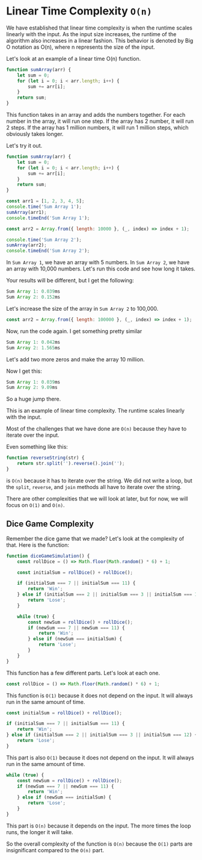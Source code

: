 # Linear Time Complexity `O(n)`

We have established that linear time complexity is when the runtime scales linearly with the input. As the input size increases, the runtime of the algorithm also increases in a linear fashion. This behavior is denoted by Big O notation as O(n), where n represents the size of the input.

Let's look at an example of a linear time O(n) function.

```js
function sumArray(arr) {
    let sum = 0;
    for (let i = 0; i < arr.length; i++) {
        sum += arr[i];
    }
    return sum;
}
```

This function takes in an array and adds the numbers together. For each number in the array, it will run one step. If the array has 2 number, it will run 2 steps. If the array has 1 million numbers, it will run 1 million steps, which obviously takes longer.

Let's try it out.

```js
function sumArray(arr) {
    let sum = 0;
    for (let i = 0; i < arr.length; i++) {
        sum += arr[i];
    }
    return sum;
}

const arr1 = [1, 2, 3, 4, 5];
console.time('Sum Array 1');
sumArray(arr1);
console.timeEnd('Sum Array 1');

const arr2 = Array.from({ length: 10000 }, (_, index) => index + 1);

console.time('Sum Array 2');
sumArray(arr2);
console.timeEnd('Sum Array 2');
```

In `Sum Array 1`, we have an array with 5 numbers. In `Sum Array 2`, we have an array with 10,000 numbers. Let's run this code and see how long it takes.

Your results will be different, but I get the following:

```js
Sum Array 1: 0.039ms
Sum Array 2: 0.152ms
```

Let's increase the size of the array in `Sum Array 2` to 100,000.

```js
const arr2 = Array.from({ length: 100000 }, (_, index) => index + 1);
```

Now, run the code again. I get something pretty similar

```js
Sum Array 1: 0.042ms
Sum Array 2: 1.565ms
```

Let's add two more zeros and make the array 10 million.

Now I get this:

```js
Sum Array 1: 0.039ms
Sum Array 2: 9.09ms
```

So a huge jump there.

This is an example of linear time complexity. The runtime scales linearly with the input.

Most of the challenges that we have done are `O(n)` because they have to iterate over the input.

Even something like this:

```js
function reverseString(str) {
    return str.split('').reverse().join('');
}
```

is `O(n)` because it has to iterate over the string. We did not write a loop, but the `split`, `reverse`, and `join` methods all have to iterate over the string.

There are other complexities that we will look at later, but for now, we will focus on `O(1)` and `O(n)`.

## Dice Game Complexity

Remember the dice game that we made? Let's look at the complexity of that. Here is the function:

```js
function diceGameSimulation() {
    const rollDice = () => Math.floor(Math.random() * 6) + 1;

    const initialSum = rollDice() + rollDice();

    if (initialSum === 7 || initialSum === 11) {
        return 'Win';
    } else if (initialSum === 2 || initialSum === 3 || initialSum === 12) {
        return 'Lose';
    }

    while (true) {
        const newSum = rollDice() + rollDice();
        if (newSum === 7 || newSum === 11) {
            return 'Win';
        } else if (newSum === initialSum) {
            return 'Lose';
        }
    }
}
```

This function has a few different parts. Let's look at each one.

```js
const rollDice = () => Math.floor(Math.random() * 6) + 1;
```

This function is `O(1)` because it does not depend on the input. It will always run in the same amount of time.

```js
const initialSum = rollDice() + rollDice();

if (initialSum === 7 || initialSum === 11) {
    return 'Win';
} else if (initialSum === 2 || initialSum === 3 || initialSum === 12) {
    return 'Lose';
}
```

This part is also `O(1)` because it does not depend on the input. It will always run in the same amount of time.

```js
while (true) {
    const newSum = rollDice() + rollDice();
    if (newSum === 7 || newSum === 11) {
        return 'Win';
    } else if (newSum === initialSum) {
        return 'Lose';
    }
}
```

This part is `O(n)` because it depends on the input. The more times the loop runs, the longer it will take.

So the overall complexity of the function is `O(n)` because the `O(1)` parts are insignificant compared to the `O(n)` part.
